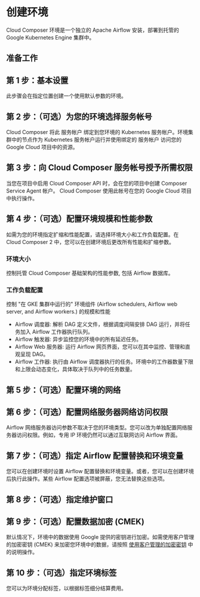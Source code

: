 # 创建环境
Cloud Composer 环境是一个独立的 Apache Airflow 安装，部署到托管的 Google Kubernetes Engine 集群中。
## 准备工作
## 第 1 步：基本设置
此步骤会在指定位置创建一个使用默认参数的环境。
## 第 2 步：（可选）为您的环境选择服务帐号
Cloud Composer 将此 服务帐户 绑定到您环境的 Kubernetes 服务帐户。环境集群中的节点作为 Kubernetes 服务帐户运行并使用绑定的 服务帐户 访问您的 Google Cloud 项目中的资源。
## 第 3 步：向 Cloud Composer 服务帐号授予所需权限
当您在项目中启用 Cloud Composer API 时，会在您的项目中创建 Composer Service Agent 帐户。 Cloud Composer 使用此帐号在您的 Google Cloud 项目中执行操作。
## 第 4 步：（可选）配置环境规模和性能参数
如需为您的环境指定扩缩和性能配置，请选择环境大小和工作负载配置。在 Cloud Composer 2 中，您可以在创建环境后更改所有性能和扩缩参数。
### 环境大小
控制托管 Cloud Composer 基础架构的性能参数, 包括 Airflow 数据库。
### 工作负载配置
控制 "在 GKE 集群中运行的" 环境组件 (Airflow schedulers, Airflow web server, and Airflow workers.) 的规模和性能
* Airflow 调度器: 解析 DAG 定义文件，根据调度间隔安排 DAG 运行，并将任务加入 Airflow 工作器执行队列。
* Airflow 触发器: 异步监控您的环境中的所有延迟任务。
* Airflow Web 服务器: 运行 Airflow 网页界面，您可以在其中监控、管理和直观呈现 DAG。
* Airflow 工作器: 执行由 Airflow 调度器执行的任务。环境中的工作器数量下限和上限会动态变化，具体取决于队列中的任务数量。
## 第 5 步：（可选）配置环境的网络
## 第 6 步：（可选）配置网络服务器网络访问权限
Airflow 网络服务器访问参数不取决于您的环境类型。您可以改为单独配置网络服务器访问权限。例如，专用 IP 环境仍然可以通过互联网访问 Airflow 界面。
## 第 7 步：（可选）指定 Airflow 配置替换和环境变量
您可以在创建环境时设置 Airflow 配置替换和环境变量。或者，您可以在创建环境后执行此操作。某些 Airflow 配置选项被屏蔽，您无法替换这些选项。
## 第 8 步：（可选）指定维护窗口
## 第 9 步：（可选）配置数据加密 (CMEK)
默认情况下，环境中的数据使用 Google 提供的密钥进行加密。如需使用客户管理的加密密钥 (CMEK) 来加密您环境中的数据，请按照 [使用客户管理的加密密钥](https://cloud.google.com/composer/docs/composer-2/configure-cmek-encryption) 中的说明操作。
## 第 10 步：（可选）指定环境标签
您可以为环境分配标签，以根据标签细分结算费用。